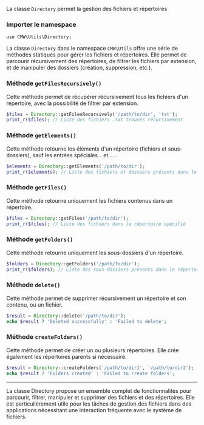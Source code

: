 La classe `Directory` permet la gestion des fichiers et répertoires

### Importer le namespace
`use CMW\Utils\Directory;`

La classe `Directory` dans le namespace `CMW\Utils` offre une série de méthodes statiques pour gérer les fichiers et répertoires. Elle permet de parcourir récursivement des répertoires, de filtrer les fichiers par extension, et de manipuler des dossiers (création, suppression, etc.).

### Méthode `getFilesRecursively()`
Cette méthode permet de récupérer récursivement tous les fichiers d'un répertoire, avec la possibilité de filtrer par extension.
```php
$files = Directory::getFilesRecursively('/path/to/dir', 'txt');
print_r($files); // Liste des fichiers .txt trouvés récursivement
```

### Méthode `getElements()`
Cette méthode retourne les éléments d'un répertoire (fichiers et sous-dossiers), sauf les entrées spéciales `.` et `..`.
```php
$elements = Directory::getElements('/path/to/dir');
print_r($elements); // Liste des fichiers et dossiers présents dans le répertoire
```

### Méthode `getFiles()`
Cette méthode retourne uniquement les fichiers contenus dans un répertoire.
```php
$files = Directory::getFiles('/path/to/dir');
print_r($files); // Liste des fichiers dans le répertoire spécifié
```

### Méthode `getFolders()`
Cette méthode retourne uniquement les sous-dossiers d'un répertoire.
```php
$folders = Directory::getFolders('/path/to/dir');
print_r($folders); // Liste des sous-dossiers présents dans le répertoire
```

### Méthode `delete()`
Cette méthode permet de supprimer récursivement un répertoire et son contenu, ou un fichier.
```php
$result = Directory::delete('/path/to/dir');
echo $result ? 'Deleted successfully' : 'Failed to delete';
```

### Méthode `createFolders()`
Cette méthode permet de créer un ou plusieurs répertoires. Elle crée également les répertoires parents si nécessaire.
```php
$result = Directory::createFolders('/path/to/dir1', '/path/to/dir2');
echo $result ? 'Folders created' : 'Failed to create folders';
```

---

La classe Directory propose un ensemble complet de fonctionnalités pour parcourir, filtrer, manipuler et supprimer des fichiers et des répertoires. Elle est particulièrement utile pour les tâches de gestion des fichiers dans des applications nécessitant une interaction fréquente avec le système de fichiers.
